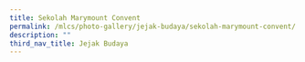 ```yaml
---
title: Sekolah Marymount Convent
permalink: /mlcs/photo-gallery/jejak-budaya/sekolah-marymount-convent/
description: ""
third_nav_title: Jejak Budaya
---
```

